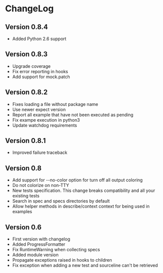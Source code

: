 # ChangeLog

## Version 0.8.4

* Added Python 2.6 support

## Version 0.8.3

* Upgrade coverage
* Fix error reporting in hooks
* Add support for mock.patch

## Version 0.8.2

* Fixes loading a file without package name
* Use newer expect version
* Report all example that have not been executed as pending
* Fix exampe execution in python3
* Update watchdog requirements

## Version 0.8.1

* Improved failure traceback

## Version 0.8

* Add support for --no-color option for turn off all output coloring
* Do not colorize on non-TTY
* New tests specification. This change breaks compatibility and all your existing tests
* Search in spec and specs directories by default
* Allow helper methods in describe/context context for being used in examples

## Version 0.6

* First version with changelog
* Added ProgressFormatter
* Fix RuntimeWarning when collecting specs
* Added module version
* Propagate exceptions raised in hooks to children
* Fix exception when adding a new test and sourceline can't be retrieved
